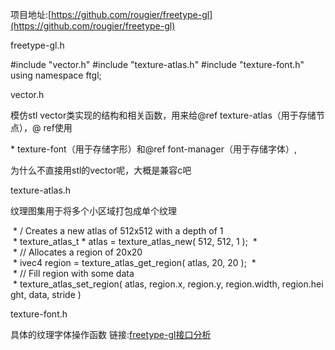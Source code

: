 项目地址:[https://github.com/rougier/freetype-gl](https://github.com/rougier/freetype-gl)

freetype-gl.h

#include "vector.h"
#include "texture-atlas.h"
#include "texture-font.h"
using namespace ftgl;

vector.h  

模仿stl vector类实现的结构和相关函数，用来给@ref texture-atlas（用于存储节点），@ ref使用

\* texture-font（用于存储字形）和@ref font-manager（用于存储字体）,

为什么不直接用stl的vector呢，大概是兼容c吧

texture-atlas.h

纹理图集用于将多个小区域打包成单个纹理

 \* / Creates a new atlas of 512x512 with a depth of 1
 \* texture\_atlas\_t \* atlas = texture\_atlas\_new( 512, 512, 1 );
 \*
 \* // Allocates a region of 20x20
 \* ivec4 region = texture\_atlas\_get\_region( atlas, 20, 20 );
 \*
 \* // Fill region with some data
 \* texture\_atlas\_set\_region( atlas, region.x, region.y, region.width, region.height, data, stride )

texture-font.h

具体的纹理字体操作函数
链接:[freetype-gl接口分析](https://bbs.huaweicloud.com/blogs/3de5dbb63a6a11e9bd5a7ca23e93a891)